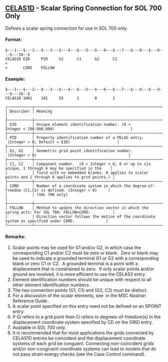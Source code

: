 ## [CELAS1D](https://help.hexagonmi.com/bundle/MSC_Nastran_2022.4/page/Nastran_Combined_Book/qrg/bulkc1/TOC.CELAS1D.xhtml) - Scalar Spring Connection for SOL 700 Only

Defines a scalar spring connection for use in SOL 700 only.

#### Format:

```nastran
$---1---$---2---$---3---$---4---$---5---$---6---$---7---$---8---$---9---$---10--$
CELAS1D EID     PID     G1      C1      G2      C2                      +       
+       CORD    FOLLOW                                                          
```

#### Example:

```nastran
$---1---$---2---$---3---$---4---$---5---$---6---$---7---$---8---$---9---$---10--$
CELAS1D 1001    101     55      1       8       1                               
```

```text
┌───────────┬────────────────────────────────────────────────────────────────────────────────────────────────────┐
│ Describer │ Meaning                                                                                            │
├───────────┼────────────────────────────────────────────────────────────────────────────────────────────────────┤
│ EID       │ Unique element identification number. (0 < Integer < 100,000,000)                                  │
├───────────┼────────────────────────────────────────────────────────────────────────────────────────────────────┤
│ PID       │ Property identification number of a PELAS entry.  (Integer > 0; Default = EID)                     │
├───────────┼────────────────────────────────────────────────────────────────────────────────────────────────────┤
│ G1, G2    │ Geometric grid point identification number.  (Integer > 0)                                         │
├───────────┼────────────────────────────────────────────────────────────────────────────────────────────────────┤
│ C1, C2    │ Component number.  (0 < Integer < 6; 0 or up to six unique, 1 through 6 may be specified in the    │
│           │ field with no embedded blanks. 0 applies to scalar points and 1 through 6 applies to grid points.) │
├───────────┼────────────────────────────────────────────────────────────────────────────────────────────────────┤
│ CORD      │ Number of a coordinate system in which the degree-of-freedom (C1,C2) is defined. (Integer > 0)     │
│           │ (SOL 700 only)                                                                                     │
├───────────┼────────────────────────────────────────────────────────────────────────────────────────────────────┤
│ FOLLOW    │ Method to update the direction vector in which the spring acts: For SOL 700: FOLLOW=CORD:          │
│           │ Direction vector follows the motion of the coordinate system as specified under CORD.              │
└───────────┴────────────────────────────────────────────────────────────────────────────────────────────────────┘
```

#### Remarks:

1. Scalar points may be used for G1 and/or G2, in which case the corresponding C1 and/or C2 must be zero or blank.  Zero or blank may be used to indicate a grounded terminal G1 or G2 with a corresponding blank or zero C1 or C2.  A grounded terminal is a point with a displacement that is constrained to zero.  If only scalar points and/or ground are involved, it is more efficient to use the CELAS3 entry.
2. Element identification numbers should be unique with respect to all other element identification numbers.
3. The two connection points (G1, C1) and (G2, C2) must be distinct.
4. For a discussion of the scalar elements, see   in the  MSC Nastran Reference Guide .
5. A scalar point specified on this entry need not be defined on an SPOINT entry.
6. If Gi refers to a grid point then Ci refers to degrees-of-freedom(s) in the displacement coordinate system specified by CD on the GRID entry.
7. Available in SOL 700 only.
8. It is recommended that for most applications the grids connected by CELAS1D entries be coincident and the displacement coordinate systems of each grid be conguent. Connecting non-coincident grids and/or non-congruent coordinate systems can lead to models that do not pass strain energy checks (see the   Case Control command).
